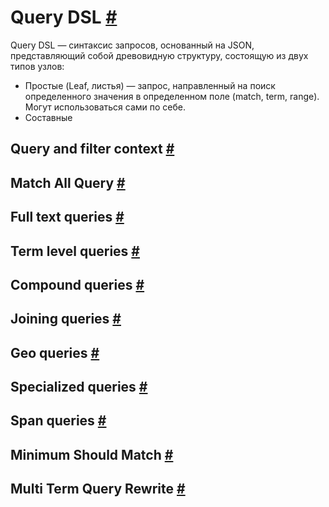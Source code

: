 # Query DSL [#](https://www.elastic.co/guide/en/elasticsearch/reference/current/query-dsl.html#query-dsl)
Query DSL — синтаксис запросов, основанный на JSON, представляющий собой древовидную структуру, состоящую из двух типов узлов:

 - Простые (Leaf, листья) — запрос, направленный на поиск определенного значения в определенном поле (match, term, range). Могут использоваться сами по себе. 
 - Составные 


## Query and filter context [#](https://www.elastic.co/guide/en/elasticsearch/reference/current/query-filter-context.html#query-filter-context)
## Match All Query [#](https://www.elastic.co/guide/en/elasticsearch/reference/current/query-dsl-match-all-query.html#query-dsl-match-all-query)
## Full text queries [#](https://www.elastic.co/guide/en/elasticsearch/reference/current/full-text-queries.html#full-text-queries)
## Term level queries [#](https://www.elastic.co/guide/en/elasticsearch/reference/current/term-level-queries.html#term-level-queries)
## Compound queries [#](https://www.elastic.co/guide/en/elasticsearch/reference/current/compound-queries.html#compound-queries)
## Joining queries [#](https://www.elastic.co/guide/en/elasticsearch/reference/current/joining-queries.html#joining-queries)
## Geo queries [#](https://www.elastic.co/guide/en/elasticsearch/reference/current/geo-queries.html#geo-queries)
## Specialized queries [#](https://www.elastic.co/guide/en/elasticsearch/reference/current/specialized-queries.html#specialized-queries)
## Span queries [#](https://www.elastic.co/guide/en/elasticsearch/reference/current/span-queries.html#span-queries)
## Minimum Should Match [#](https://www.elastic.co/guide/en/elasticsearch/reference/current/query-dsl-minimum-should-match.html#query-dsl-minimum-should-match)
## Multi Term Query Rewrite [#](https://www.elastic.co/guide/en/elasticsearch/reference/current/query-dsl-multi-term-rewrite.html#query-dsl-multi-term-rewrite)
<!--stackedit_data:
eyJoaXN0b3J5IjpbLTE0NDE1MTIyNDYsMTI2MDA4MzM5MF19
-->